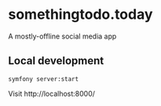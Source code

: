 # somethingtodo.today

A mostly-offline social media app

## Local development

`symfony server:start`

Visit http://localhost:8000/